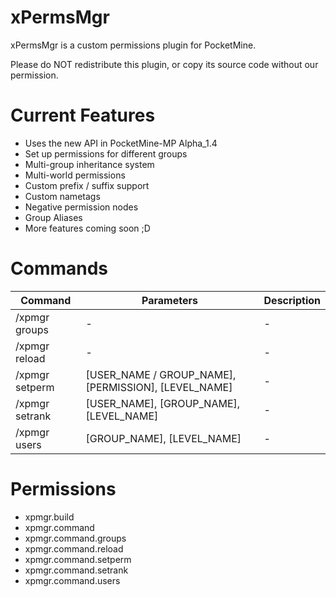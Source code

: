 xPermsMgr
=========

xPermsMgr is a custom permissions plugin for PocketMine. 

Please do NOT redistribute this plugin, or copy its source code without our permission.

Current Features
================

- Uses the new API in PocketMine-MP Alpha_1.4
- Set up permissions for different groups
- Multi-group inheritance system
- Multi-world permissions
- Custom prefix / suffix support
- Custom nametags
- Negative permission nodes
- Group Aliases
- More features coming soon ;D

Commands
========

 Command | Parameters | Description
---------|------------|-------------
 /xpmgr groups | - | -
 /xpmgr reload | - | -
 /xpmgr setperm | [USER_NAME / GROUP_NAME], [PERMISSION], [LEVEL_NAME] | -
 /xpmgr setrank | [USER_NAME], [GROUP_NAME], [LEVEL_NAME] | -
 /xpmgr users | [GROUP_NAME], [LEVEL_NAME] | -

Permissions
===========

- xpmgr.build
- xpmgr.command
- xpmgr.command.groups
- xpmgr.command.reload
- xpmgr.command.setperm
- xpmgr.command.setrank
- xpmgr.command.users
